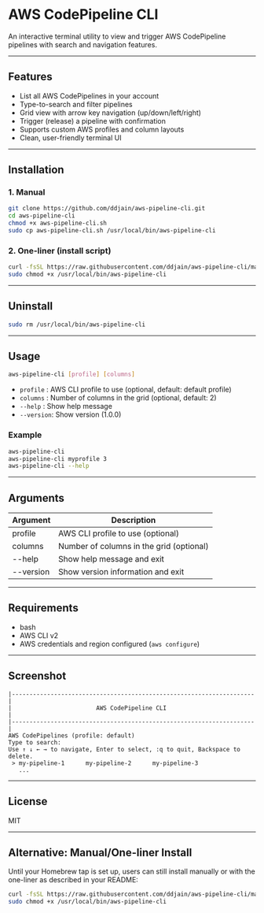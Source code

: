 # AWS CodePipeline CLI

An interactive terminal utility to view and trigger AWS CodePipeline pipelines with search and navigation features.

---

## Features
- List all AWS CodePipelines in your account
- Type-to-search and filter pipelines
- Grid view with arrow key navigation (up/down/left/right)
- Trigger (release) a pipeline with confirmation
- Supports custom AWS profiles and column layouts
- Clean, user-friendly terminal UI

---

## Installation

### 1. Manual
```sh
git clone https://github.com/ddjain/aws-pipeline-cli.git
cd aws-pipeline-cli
chmod +x aws-pipeline-cli.sh
sudo cp aws-pipeline-cli.sh /usr/local/bin/aws-pipeline-cli
```

### 2. One-liner (install script)
```sh
curl -fsSL https://raw.githubusercontent.com/ddjain/aws-pipeline-cli/main/aws-pipeline-cli.sh -o /usr/local/bin/aws-pipeline-cli
sudo chmod +x /usr/local/bin/aws-pipeline-cli
```

---

## Uninstall

```sh
sudo rm /usr/local/bin/aws-pipeline-cli
```
---

## Usage

```sh
aws-pipeline-cli [profile] [columns]
```

- `profile`  : AWS CLI profile to use (optional, default: default profile)
- `columns`  : Number of columns in the grid (optional, default: 2)
- `--help`   : Show help message
- `--version`: Show version (1.0.0)

### Example
```sh
aws-pipeline-cli
aws-pipeline-cli myprofile 3
aws-pipeline-cli --help
```

---

## Arguments
| Argument     | Description                                      |
|--------------|--------------------------------------------------|
| profile      | AWS CLI profile to use (optional)                |
| columns      | Number of columns in the grid (optional)         |
| --help       | Show help message and exit                       |
| --version    | Show version information and exit                |

---

## Requirements
- bash
- AWS CLI v2
- AWS credentials and region configured (`aws configure`)

---

## Screenshot
```
|---------------------------------------------------------------------|
|                        AWS CodePipeline CLI                         |
|---------------------------------------------------------------------|
AWS CodePipelines (profile: default)
Type to search: 
Use ↑ ↓ ← → to navigate, Enter to select, :q to quit, Backspace to delete.
 > my-pipeline-1      my-pipeline-2      my-pipeline-3
   ...
```

---

## License
MIT 

---


## Alternative: Manual/One-liner Install

Until your Homebrew tap is set up, users can still install manually or with the one-liner as described in your README:

```sh
curl -fsSL https://raw.githubusercontent.com/ddjain/aws-pipeline-cli/main/aws-pipeline-cli.sh -o /usr/local/bin/aws-pipeline-cli
sudo chmod +x /usr/local/bin/aws-pipeline-cli
```
